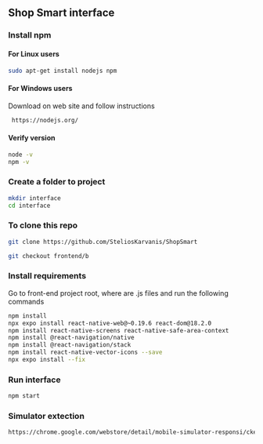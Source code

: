 ## Shop Smart interface

### Install npm

#### For Linux users

```bash
sudo apt-get install nodejs npm
```

#### For Windows users

Download on web site and follow instructions

```bash
 https://nodejs.org/
```

#### Verify version

```bash
node -v
npm -v
```

### Create a folder to project

```bash
mkdir interface
cd interface
```

### To clone this repo

```bash
git clone https://github.com/SteliosKarvanis/ShopSmart
```

```bash
git checkout frontend/b
```

### Install requirements

Go to front-end project root, where are .js files and run the following commands

```bash
npm install
npx expo install react-native-web@~0.19.6 react-dom@18.2.0
npm install react-native-screens react-native-safe-area-context
npm install @react-navigation/native
npm install @react-navigation/stack
npm install react-native-vector-icons --save
npx expo install --fix
```

### Run interface

```bash
npm start
```

### Simulator extection

```bash
https://chrome.google.com/webstore/detail/mobile-simulator-responsi/ckejmhbmlajgoklhgbapkiccekfoccmk/related?hl=fr
```
